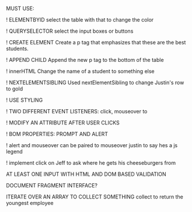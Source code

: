 MUST USE:

 ! ELEMENTBYID  select the table with that to change the color 

 ! QUERYSELECTOR select the input boxes or buttons

 ! CREATE ELEMENT Create a p tag that emphasizes that these are the best students.

 ! APPEND CHILD Append the new p tag to the bottom of the table

 ! innerHTML Change the name of a student to something else

 ! NEXTELEMENTSIBLING Used nextElementSibling to change Justin's row to gold

! USE STYLING

! TWO DIFFERENT EVENT LISTENERS: click, mouseover to 

! MODIFY AN ATTRIBUTE AFTER USER CLICKS

! BOM PROPERTIES: PROMPT AND ALERT

! alert and mouseover can be paired to mouseover justin to say hes a js legend

! implement click on Jeff to ask where he gets his cheeseburgers from


AT LEAST ONE INPUT WITH HTML AND DOM BASED VALIDATION

DOCUMENT FRAGMENT INTERFACE?

ITERATE OVER AN ARRAY TO COLLECT SOMETHING
    collect to return the youngest employee

    